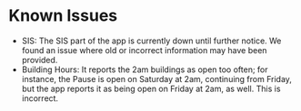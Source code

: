 # Known Issues
- SIS: The SIS part of the app is currently down until further notice. We found an issue where old or incorrect information may have been provided.
- Building Hours: It reports the 2am buildings as open too often; for instance, the Pause is open on Saturday at 2am, continuing from Friday, but the app reports it as being open on Friday at 2am, as well. This is incorrect.
